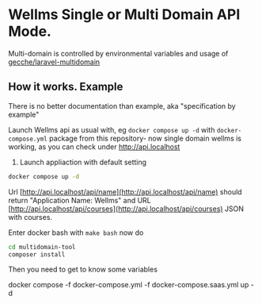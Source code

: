 # Wellms Single or Multi Domain API Mode.

Multi-domain is controlled by environmental variables and usage of [gecche/laravel-multidomain](https://github.com/gecche/laravel-multidomain)

## How it works. Example

There is no better documentation than example, aka "specification by example"

Launch Wellms api as usual with, eg `docker compose up -d` with `docker-compose.yml` package from this repository- now single domain wellms is working, as you can check under http://api.localhost

1. Launch appliaction with default setting

```bash
docker compose up -d
```

Url [http://api.localhost/api/name](http://api.localhost/api/name) should return "Application Name: Wellms" and URL [http://api.localhost/api/courses](http://api.localhost/api/courses) JSON with courses.

Enter docker bash with `make bash` now do

```bash
cd multidomain-tool
composer install
```

Then you need to get to know some variables

docker compose -f docker-compose.yml -f docker-compose.saas.yml up -d
